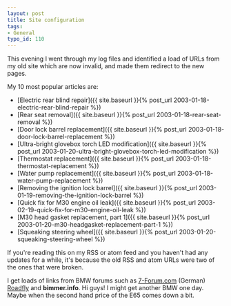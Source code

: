 ```yaml
---
layout: post
title: Site configuration
tags:
- General
typo_id: 110
---
```

This evening I went through my log files and identified a load of URLs from my old site which are now invalid, and made them redirect to the new pages.

My 10 most popular articles are:

* [Electric rear blind repair]({{ site.baseurl }}{% post_url 2003-01-18-electric-rear-blind-repair %})
* [Rear seat removal]({{ site.baseurl }}{% post_url 2003-01-18-rear-seat-removal %})
* [Door lock barrel replacement]({{ site.baseurl }}{% post_url 2003-01-18-door-lock-barrel-replacement %})
* [Ultra-bright glovebox torch LED modification]({{ site.baseurl }}{% post_url 2003-01-20-ultra-bright-glovebox-torch-led-modification %})
* [Thermostat replacement]({{ site.baseurl }}{% post_url 2003-01-18-thermostat-replacement %})
* [Water pump replacement]({{ site.baseurl }}{% post_url 2003-01-18-water-pump-replacement %})
* [Removing the ignition lock barrel]({{ site.baseurl }}{% post_url 2003-01-19-removing-the-ignition-lock-barrel %})
* [Quick fix for M30 engine oil leak]({{ site.baseurl }}{% post_url 2003-02-19-quick-fix-for-m30-engine-oil-leak %})
* [M30 head gasket replacement, part 1]({{ site.baseurl }}{% post_url 2003-01-20-m30-headgasket-replacement-part-1 %})
* [Squeaking steering wheel]({{ site.baseurl }}{% post_url 2003-01-20-squeaking-steering-wheel %})

If you're reading this on my RSS or atom feed and you haven't had any updates for a while, it's because the old RSS and atom URLs were two of the ones that were broken.

I get loads of links from BMW forums such as [7-Forum.com](http://www.7-forum.com/) (German) [Roadfly](https://www.roadfly.com/) and __bimmer.info__.  Hi guys! I might get another BMW one day.  Maybe when the second hand price of the E65 comes down a bit.
